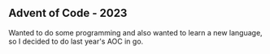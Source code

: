 ## Advent of Code - 2023

Wanted to do some programming and also wanted to learn a new language, so I decided to do last year's AOC in go.
